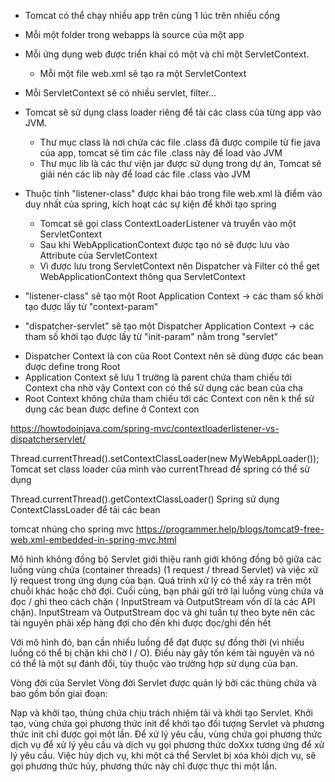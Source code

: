 - Tomcat có thể chạy nhiều app trên cùng 1 lúc trên nhiều cổng

- Mỗi một folder trong webapps là source của một app

- Mỗi ứng dụng web được triển khai có một và chỉ một ServletContext.
    + Mỗi một file web.xml sẽ tạo ra một ServletContext

- Mỗi ServletContext sẽ có nhiều servlet, filter...

- Tomcat sẽ sử dụng class loader riêng để tải các class của từng app vào JVM.
    + Thư mục class là nơi chứa các file .class đã được compile từ fie java của app, tomcat sẽ tìm các file .class này
      để load vào JVM
    + Thư mục lib là các thư viện jar được sử dụng trong dự án, Tomcat sẽ giải nén các lib này để load các file .class
      vào JVM

- Thuộc tính "listener-class" được khai báo trong file web.xml là điểm vào duy nhất của spring, kích hoạt các sự kiện để
  khởi tạo spring
    + Tomcat sẽ gọi class ContextLoaderListener và truyển vào một ServletContext
    + Sau khi WebApplicationContext được tạo nó sẽ được lưu vào Attribute của ServletContext
    + Vì được lưu trong ServletContext nên Dispatcher và Filter có thể get WebApplicationContext thông qua
      ServletContext

- "listener-class" sẽ tạo một Root Application Context -> các tham số khời tạo được lấy từ "context-param"

- "dispatcher-servlet" sẽ tạo một Dispatcher Application Context -> các tham số khời tạo được lấy từ "init-param" nằm
  trong "servlet"

+ Dispatcher Context là con của Root Context nên sẽ dùng được các bean được define trong Root
+ Application Context sẽ lưu 1 trường là parent chứa tham chiếu tới Context cha nhờ vậy Context con có thể sử dụng các
  bean của cha
+ Root Context không chứa tham chiếu tới các Context con nên k thể sử dụng các bean được define ở Context con

https://howtodoinjava.com/spring-mvc/contextloaderlistener-vs-dispatcherservlet/





Thread.currentThread().setContextClassLoader(new MyWebAppLoader());
Tomcat set class loader của mình vào currentThread để spring có thể sử dụng

Thread.currentThread().getContextClassLoader()
Spring sử dụng ContextClassLoader để tải các bean

tomcat nhúng cho spring mvc
https://programmer.help/blogs/tomcat9-free-web.xml-embedded-in-spring-mvc.html




Mô hình không đồng bộ Servlet giới thiệu ranh giới không đồng bộ giữa các luồng vùng chứa (container threads)
(1 request / thread Servlet) và việc xử lý request trong ứng dụng của bạn.
Quá trình xử lý có thể xảy ra trên một chuỗi khác hoặc chờ đợi. 
Cuối cùng, bạn phải gửi trở lại luồng vùng chứa và đọc / ghi theo cách chặn 
( InputStream và OutputStream vốn dĩ là các API chặn).
InputStream và OutputStream dọc và ghi tuần tự theo byte nên các tài nguyên phải xếp hàng đợi cho đến khi được đọc/ghi đến hết

Với mô hình đó, bạn cần nhiều luồng để đạt được sự đồng thời (vì nhiều luồng có thể bị chặn khi chờ I / O). Điều này gây tốn kém tài nguyên và nó có thể là một sự đánh đổi, tùy thuộc vào trường hợp sử dụng của bạn.




Vòng đời của Servlet
 Vòng đời Servlet được quản lý bởi các thùng chứa và bao gồm bốn giai đoạn:

Nạp và khởi tạo, thùng chứa chịu trách nhiệm tải và khởi tạo Servlet.
Khởi tạo, vùng chứa gọi phương thức init để khởi tạo đối tượng Servlet và phương thức init chỉ được gọi một lần.
Để xử lý yêu cầu, vùng chứa gọi phương thức dịch vụ để xử lý yêu cầu và dịch vụ gọi phương thức doXxx tương ứng để xử lý yêu cầu.
Việc hủy dịch vụ, khi một cá thể Servlet bị xóa khỏi dịch vụ, sẽ gọi phương thức hủy, phương thức này chỉ được thực thi một lần.